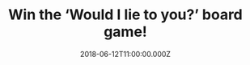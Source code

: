 ---
campaign-uuid: "c-d81a2077-30d1-4b0d-bd3a-2beda099b65d"
type: "Competition"
category: "Gifts"
date: "2018-06-12T11:00:00.000Z"
end-date: "2018-07-12T23:59:00.000Z"
disable-form: false
is_promoted: false
has_entry_page: true
title: "Win the ‘Would I lie to you?’ board game!"
competition-description: "<p>We have in our hands the game of unbelievable truths\
  \ and believable lies: ‘Would I lie to you?’ board game! for one lucky NME AAA member\
  \ to win!</p>\r\n<p>If you want to spend a great fun with friends click on the link\
  \ below and it could be coming home with you!</p>"
hero-header: "Win the ‘Would I lie to you?’ board game!"
terms-confirmation: "N/A"
banner-img: "https://assets.expresslyapp.com/asset-255b1576-ed7a-4cec-82d7-a9f94b2612e8.jpg"
logo-left-href: "https://aaa.nme.com/"
logo-left-image: "https://assets.expresslyapp.com/asset-4cc454eb-b1cf-4f50-9034-c5d44bb94ce4.jpg"
logo-left-title: "NME"
bg-image-hero: "https://assets.expresslyapp.com/asset-4bcea9a0-7052-4740-a3cc-be79b1b2f4db.jpg"
bg-image-first: "https://assets.expresslyapp.com/asset-12598e5d-a007-48b3-850e-e8a8f5bd7fcf.jpg"
section1-content: "<p>Based on the hit BBC comedy panel show, this is a game of quick\
  \ thinking that calls for a cool head and a poker face! Can you fool your opponents\
  \ with an on-the spot lie? or… can your team invent a bizarre lie that sounds more\
  \ convincing than the truth?</p>\r\n<p>If you want to have a laugh with your loved\
  \ ones, this game is a MUST! Enter the draw below for a chance to win he hilarious\
  \ ‘Would I lie to you?’ board game and it could be yours!</p>\r\n<p>Good luck!</p>"
entry-title: "Win the ‘Would I lie to you?’ board game!"
entry-content: "Enter the draw to win the hilarious and enjoyable Catan Board Game!\
  \ by completing the form below before 23:59 on 12th July 2018."
has-winner: true
winner-title: "CONGRATULATIONS to Maggie C. who won ‘Would I lie to you?’ board game!"
winner-banner: "https://assets.expresslyapp.com/asset-c4b4f9a2-927e-4423-88c3-64ca0dbded21.jpg"
prize-description: "The ‘Would I lie to you?’ board game!"
special-conditions: "Multiple entries are allowed up to one every day."
---